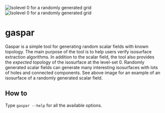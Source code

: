 ![Isolevel 0 for a randomly generated grid][ex-00-low]
![Isolevel 0 for a randomly generated grid][ex-00-high]

gaspar
======

Gaspar is a simple tool for generating random scalar fields with known topology. The main purpose of the tool is to help users verify isosurface extraction algorithms. In addition to the scalar field, the tool  also provides the *expected topology* of the isosurface at the level-set 0. Randomly generated scalar fields can generate many interesting isosurfaces with lots of holes and connected components. See above image for an example of an isosurface of a randomly generated scalar field.

How to
----------

Type `gaspar --help` for all the available options.


[ex-00-low]: https://raw.github.com/tiagoetiene/gaspar/master/pic/ex-00-low.png "Isolevel 0 for a randomly generated grid"
[ex-00-high]: https://raw.github.com/tiagoetiene/gaspar/master/pic/ex-00-high.png "Isolevel 0 for a randomly generated grid"
